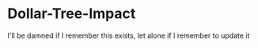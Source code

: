 # Dollar-Tree-Impact
I'll be damned if I remember this exists, let alone if I remember to update it
